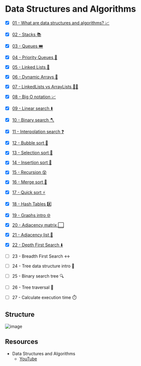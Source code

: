 # Data Structures and Algorithms

* [x] [01 - What are data structures and algorithms? 📈](./01-what-is-dsa/README.md)
* [x] [02 - Stacks 📚](./02-stacks/README.md)
* [x] [03 - Queues 🎟️](./03-queues/README.md)
* [x] [04 - Priority Queues 🥇](./04-priority/README.md)
* [x] [05 - Linked Lists 🔗](./05-linked-list/README.md)
* [x] [06 - Dynamic Arrays 🌱](./06-dynamic-array/README.md)
* [x] [07 - LinkedLists vs ArrayLists 🤼‍♂️](./07-vs/README.md)
* [x] [08 - Big O notation 📈](./08-big-o/README.md)
* [x] [09 - Linear search ⬇️](./09-linear-search/README.md)
* [x] [10 - Binary search 🪓](./10-binary-search/README.md)
* [x] [11 - Interpolation search ❓](./11-interpolation-search/README.md)
* [x] [12 - Bubble sort 🤿](./12-bubble-sort/README.md)
* [x] [13 - Selection sort 🔦](./13-selection-sort/README.md)
* [x] [14 - Insertion sort 🧩](./14-insertion-sort/README.md)
* [x] [15 - Recursion 😵](./15-recursion/README.md)
* [x] [16 - Merge sort 🔪](./16-merge-sort/README.md)
* [x] [17 - Quick sort ⚡](./17-quick-sort/README.md)
* [x] [18 - Hash Tables #️⃣](./18-hash-table/README.md)
* [x] [19 - Graphs intro 🌐](./19-graph/README.md)
* [x] [20 - Adjacency matrix ⬜](./20-adj-matrix/README.md)
* [x] [21 - Adjacency list 📑](./21-adj-list/README.md)
* [x] [22 - Depth First Search ⬇️](./22-depth-search/README.md)
* [ ] 23 - Breadth First Search ↔️
* [ ] 24 - Tree data structure intro 🌳
* [ ] 25 - Binary search tree 🔍
* [ ] 26 - Tree traversal 🧗
* [ ] 27 - Calculate execution time ⏱️


## Structure

![image](https://user-images.githubusercontent.com/76637730/210957730-892d6505-a39a-4e6a-8897-8be669d1b8cf.png)

## Resources 

* Data Structures and Algorithms
  - [YouTube](https://www.youtube.com/watch?v=CBYHwZcbD-s&t=11)
